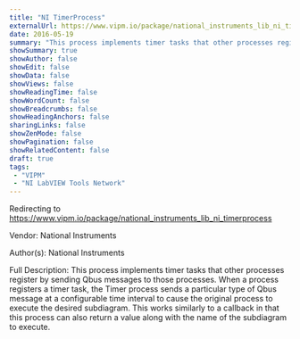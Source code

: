 ```yaml
---
title: "NI TimerProcess"
externalUrl: https://www.vipm.io/package/national_instruments_lib_ni_timerprocess
date: 2016-05-19
summary: "This process implements timer tasks that other processes register by sending Qbus messages to those processes."
showSummary: true
showAuthor: false
showEdit: false
showData: false
showViews: false
showReadingTime: false
showWordCount: false
showBreadcrumbs: false
showHeadingAnchors: false
sharingLinks: false
showZenMode: false
showPagination: false
showRelatedContent: false
draft: true
tags:
 - "VIPM"
 - "NI LabVIEW Tools Network"
---
```


Redirecting to https://www.vipm.io/package/national_instruments_lib_ni_timerprocess

Vendor: National Instruments

Author(s): National Instruments
 
Full Description:
This process implements timer tasks that other processes register by sending Qbus messages to those processes. When a process registers a timer task, the Timer process sends a particular type of Qbus message at a configurable time interval to cause the original process to execute the desired subdiagram. This works similarly to a callback in that this process can also return a value along with the name of the subdiagram to execute.